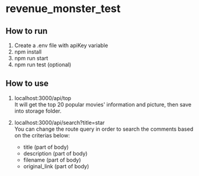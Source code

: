 # revenue_monster_test

## How to run

1. Create a .env file with apiKey variable
2. npm install
3. npm run start
4. npm run test (optional)

## How to use

1. localhost:3000/api/top  
It will get the top 20 popular movies' information and picture, then save into storage folder.

3. localhost:3000/api/search?title=star  
You can change the route query in order to search the comments based on the criterias below:
    - title (part of body)
    - description (part of body)
    - filename (part of body)
    - original_link (part of body)